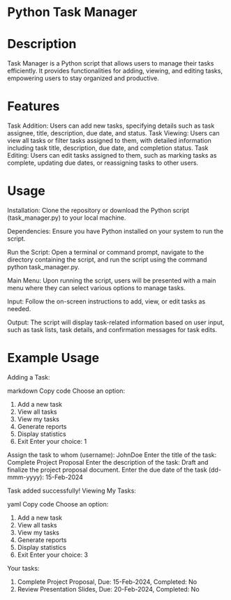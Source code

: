 ﻿# Python Task Manager

# Description
Task Manager is a Python script that allows users to manage their tasks efficiently. It provides functionalities for adding, viewing, and editing tasks, empowering users to stay organized and productive.

# Features
Task Addition: Users can add new tasks, specifying details such as task assignee, title, description, due date, and status.
Task Viewing: Users can view all tasks or filter tasks assigned to them, with detailed information including task title, description, due date, and completion status.
Task Editing: Users can edit tasks assigned to them, such as marking tasks as complete, updating due dates, or reassigning tasks to other users.

# Usage
Installation: Clone the repository or download the Python script (task_manager.py) to your local machine.

Dependencies: Ensure you have Python installed on your system to run the script.

Run the Script: Open a terminal or command prompt, navigate to the directory containing the script, and run the script using the command python task_manager.py.

Main Menu: Upon running the script, users will be presented with a main menu where they can select various options to manage tasks.

Input: Follow the on-screen instructions to add, view, or edit tasks as needed.

Output: The script will display task-related information based on user input, such as task lists, task details, and confirmation messages for task edits.

# Example Usage
Adding a Task:

markdown
Copy code
Choose an option:
1. Add a new task
2. View all tasks
3. View my tasks
4. Generate reports
5. Display statistics
6. Exit
Enter your choice: 1

Assign the task to whom (username): JohnDoe
Enter the title of the task: Complete Project Proposal
Enter the description of the task: Draft and finalize the project proposal document.
Enter the due date of the task (dd-mmm-yyyy): 15-Feb-2024

Task added successfully!
Viewing My Tasks:

yaml
Copy code
Choose an option:
1. Add a new task
2. View all tasks
3. View my tasks
4. Generate reports
5. Display statistics
6. Exit
Enter your choice: 3

Your tasks:
1. Complete Project Proposal, Due: 15-Feb-2024, Completed: No
2. Review Presentation Slides, Due: 20-Feb-2024, Completed: No
